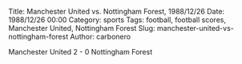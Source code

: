 Title: Manchester United vs. Nottingham Forest, 1988/12/26
Date: 1988/12/26 00:00
Category: sports
Tags: football, football scores, Manchester United, Nottingham Forest
Slug: manchester-united-vs-nottingham-forest
Author: carbonero


Manchester United 2 - 0 Nottingham Forest
